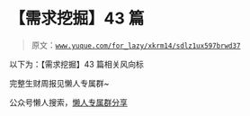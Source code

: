 # 【需求挖掘】43 篇

> 原文：[`www.yuque.com/for_lazy/xkrm14/sdlz1ux597brwd37`](https://www.yuque.com/for_lazy/xkrm14/sdlz1ux597brwd37)

以下为：【需求挖掘】43 篇相关风向标

完整生财周报见懒人专属群~

公众号懒人搜索，[懒人专属群分享](https://lazybook.fun/#/blog/group)